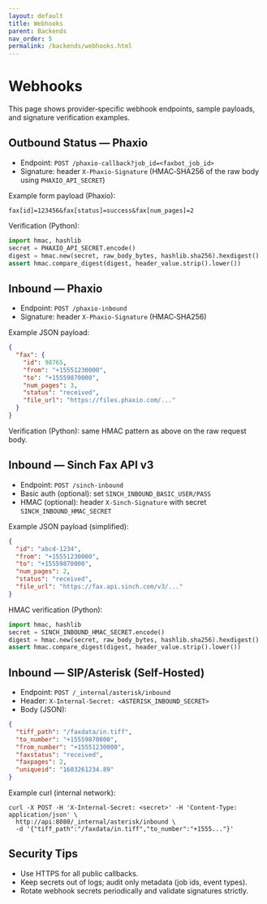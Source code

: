 ```yaml
---
layout: default
title: Webhooks
parent: Backends
nav_order: 5
permalink: /backends/webhooks.html
---
```


# Webhooks

This page shows provider‑specific webhook endpoints, sample payloads, and signature verification examples.

## Outbound Status — Phaxio

- Endpoint: `POST /phaxio-callback?job_id=<faxbot_job_id>`
- Signature: header `X-Phaxio-Signature` (HMAC‑SHA256 of the raw body using `PHAXIO_API_SECRET`)

Example form payload (Phaxio):
```
fax[id]=123456&fax[status]=success&fax[num_pages]=2
```

Verification (Python):
```python
import hmac, hashlib
secret = PHAXIO_API_SECRET.encode()
digest = hmac.new(secret, raw_body_bytes, hashlib.sha256).hexdigest()
assert hmac.compare_digest(digest, header_value.strip().lower())
```

## Inbound — Phaxio

- Endpoint: `POST /phaxio-inbound`
- Signature: header `X-Phaxio-Signature` (HMAC‑SHA256)

Example JSON payload:
```json
{
  "fax": {
    "id": 98765,
    "from": "+15551230000",
    "to": "+15559870000",
    "num_pages": 3,
    "status": "received",
    "file_url": "https://files.phaxio.com/..."
  }
}
```

Verification (Python): same HMAC pattern as above on the raw request body.

## Inbound — Sinch Fax API v3

- Endpoint: `POST /sinch-inbound`
- Basic auth (optional): set `SINCH_INBOUND_BASIC_USER/PASS`
- HMAC (optional): header `X-Sinch-Signature` with secret `SINCH_INBOUND_HMAC_SECRET`

Example JSON payload (simplified):
```json
{
  "id": "abcd-1234",
  "from": "+15551230000",
  "to": "+15559870000",
  "num_pages": 2,
  "status": "received",
  "file_url": "https://fax.api.sinch.com/v3/..."
}
```

HMAC verification (Python):
```python
import hmac, hashlib
secret = SINCH_INBOUND_HMAC_SECRET.encode()
digest = hmac.new(secret, raw_body_bytes, hashlib.sha256).hexdigest()
assert hmac.compare_digest(digest, header_value.strip().lower())
```

## Inbound — SIP/Asterisk (Self‑Hosted)

- Endpoint: `POST /_internal/asterisk/inbound`
- Header: `X-Internal-Secret: <ASTERISK_INBOUND_SECRET>`
- Body (JSON):
```json
{
  "tiff_path": "/faxdata/in.tiff",
  "to_number": "+15559870000",
  "from_number": "+15551230000",
  "faxstatus": "received",
  "faxpages": 2,
  "uniqueid": "1603261234.89"
}
```

Example curl (internal network):
```
curl -X POST -H 'X-Internal-Secret: <secret>' -H 'Content-Type: application/json' \
  http://api:8080/_internal/asterisk/inbound \
  -d '{"tiff_path":"/faxdata/in.tiff","to_number":"+1555..."}'
```

## Security Tips

- Use HTTPS for all public callbacks.
- Keep secrets out of logs; audit only metadata (job ids, event types).
- Rotate webhook secrets periodically and validate signatures strictly.

